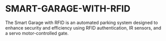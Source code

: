 # SMART-GARAGE-WITH-RFID
The Smart Garage with RFID is an automated parking system designed to enhance security and efficiency using RFID authentication, IR sensors, and a servo motor-controlled gate.
